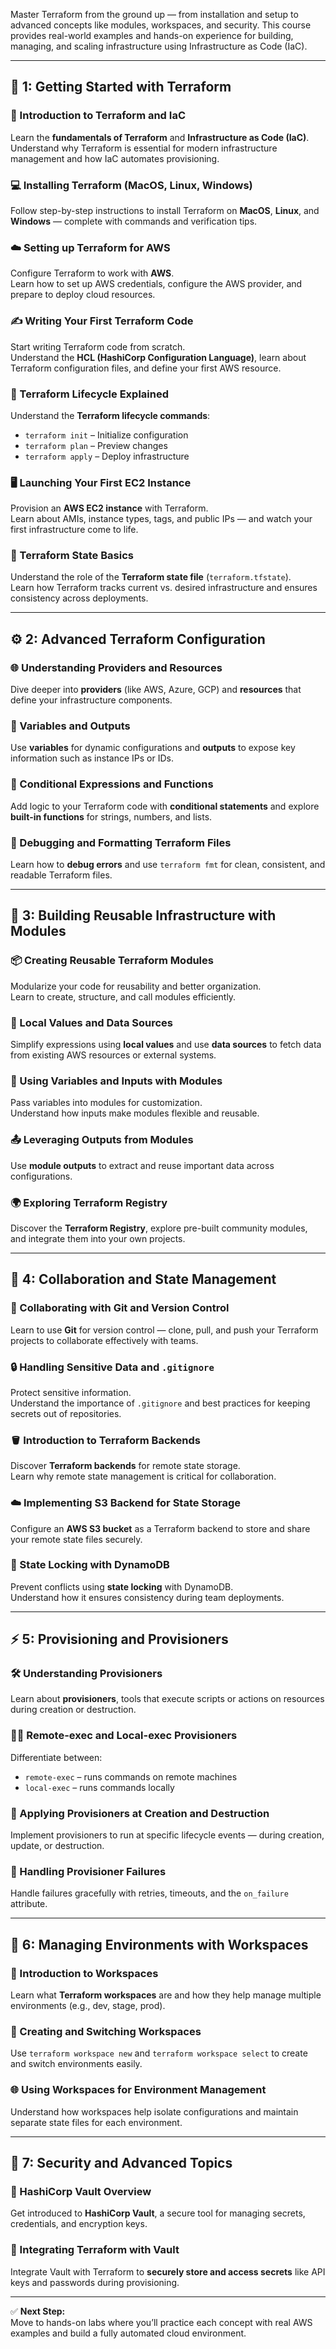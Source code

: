 Master Terraform from the ground up — from installation and setup to advanced concepts like modules, workspaces, and security. This course provides real-world examples and hands-on experience for building, managing, and scaling infrastructure using Infrastructure as Code (IaC).

---

## 🚀 1: Getting Started with Terraform

### 🧩 Introduction to Terraform and IaC
Learn the **fundamentals of Terraform** and **Infrastructure as Code (IaC)**.  
Understand why Terraform is essential for modern infrastructure management and how IaC automates provisioning.

### 💻 Installing Terraform (MacOS, Linux, Windows)
Follow step-by-step instructions to install Terraform on **MacOS**, **Linux**, and **Windows** — complete with commands and verification tips.

### ☁️ Setting up Terraform for AWS
Configure Terraform to work with **AWS**.  
Learn how to set up AWS credentials, configure the AWS provider, and prepare to deploy cloud resources.

### ✍️ Writing Your First Terraform Code
Start writing Terraform code from scratch.  
Understand the **HCL (HashiCorp Configuration Language)**, learn about Terraform configuration files, and define your first AWS resource.

### 🔁 Terraform Lifecycle Explained
Understand the **Terraform lifecycle commands**:  
- `terraform init` – Initialize configuration  
- `terraform plan` – Preview changes  
- `terraform apply` – Deploy infrastructure  

### 🖥️ Launching Your First EC2 Instance
Provision an **AWS EC2 instance** with Terraform.  
Learn about AMIs, instance types, tags, and public IPs — and watch your first infrastructure come to life.

### 📂 Terraform State Basics
Understand the role of the **Terraform state file** (`terraform.tfstate`).  
Learn how Terraform tracks current vs. desired infrastructure and ensures consistency across deployments.

---

## ⚙️ 2: Advanced Terraform Configuration

### 🌐 Understanding Providers and Resources
Dive deeper into **providers** (like AWS, Azure, GCP) and **resources** that define your infrastructure components.

### 🧮 Variables and Outputs
Use **variables** for dynamic configurations and **outputs** to expose key information such as instance IPs or IDs.

### 🧠 Conditional Expressions and Functions
Add logic to your Terraform code with **conditional statements** and explore **built-in functions** for strings, numbers, and lists.

### 🧰 Debugging and Formatting Terraform Files
Learn how to **debug errors** and use `terraform fmt` for clean, consistent, and readable Terraform files.

---

## 🧱 3: Building Reusable Infrastructure with Modules

### 📦 Creating Reusable Terraform Modules
Modularize your code for reusability and better organization.  
Learn to create, structure, and call modules efficiently.

### 🔗 Local Values and Data Sources
Simplify expressions using **local values** and use **data sources** to fetch data from existing AWS resources or external systems.

### 🧩 Using Variables and Inputs with Modules
Pass variables into modules for customization.  
Understand how inputs make modules flexible and reusable.

### 📤 Leveraging Outputs from Modules
Use **module outputs** to extract and reuse important data across configurations.

### 🌍 Exploring Terraform Registry
Discover the **Terraform Registry**, explore pre-built community modules, and integrate them into your own projects.

---

## 🤝 4: Collaboration and State Management

### 🧭 Collaborating with Git and Version Control
Learn to use **Git** for version control — clone, pull, and push your Terraform projects to collaborate effectively with teams.

### 🔒 Handling Sensitive Data and `.gitignore`
Protect sensitive information.  
Understand the importance of `.gitignore` and best practices for keeping secrets out of repositories.

### 🪣 Introduction to Terraform Backends
Discover **Terraform backends** for remote state storage.  
Learn why remote state management is critical for collaboration.

### ☁️ Implementing S3 Backend for State Storage
Configure an **AWS S3 bucket** as a Terraform backend to store and share your remote state files securely.

### 🧱 State Locking with DynamoDB
Prevent conflicts using **state locking** with DynamoDB.  
Understand how it ensures consistency during team deployments.

---

## ⚡ 5: Provisioning and Provisioners

### 🛠️ Understanding Provisioners
Learn about **provisioners**, tools that execute scripts or actions on resources during creation or destruction.

### 🧑‍💻 Remote-exec and Local-exec Provisioners
Differentiate between:
- `remote-exec` – runs commands on remote machines  
- `local-exec` – runs commands locally  

### 🔄 Applying Provisioners at Creation and Destruction
Implement provisioners to run at specific lifecycle events — during creation, update, or destruction.

### 🚨 Handling Provisioner Failures
Handle failures gracefully with retries, timeouts, and the `on_failure` attribute.

---

## 🌱 6: Managing Environments with Workspaces

### 🧭 Introduction to Workspaces
Learn what **Terraform workspaces** are and how they help manage multiple environments (e.g., dev, stage, prod).

### 🔄 Creating and Switching Workspaces
Use `terraform workspace new` and `terraform workspace select` to create and switch environments easily.

### 🌐 Using Workspaces for Environment Management
Understand how workspaces help isolate configurations and maintain separate state files for each environment.

---

## 🔐 7: Security and Advanced Topics

### 🏦 HashiCorp Vault Overview
Get introduced to **HashiCorp Vault**, a secure tool for managing secrets, credentials, and encryption keys.

### 🤝 Integrating Terraform with Vault
Integrate Vault with Terraform to **securely store and access secrets** like API keys and passwords during provisioning.

---

✅ **Next Step:**  
Move to hands-on labs where you’ll practice each concept with real AWS examples and build a fully automated cloud environment.
